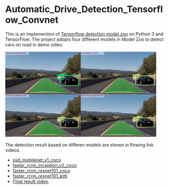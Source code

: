 # Automatic_Drive_Detection_Tensorflow_Convnet

This is an implemention of [Tensorflow detection model zoo](https://github.com/tensorflow/models/blob/master/research/object_detection/g3doc/detection_model_zoo.md) on Python 3 and TensorFlow. The project adopts four different models in Model Zoo to detect cars on road in demo video. 

[![](result.gif)](https://www.youtube.com/watch?v=Pv2qcNR-PMs)

The detection result based on differen models are shown in flowing link videos.
* [ssd_mobilenet_v1_coco](https://www.youtube.com/watch?v=_FdxI0RpHbg)
* [faster_rcnn_inception_v2_coco](https://www.youtube.com/watch?v=79PWOKpy6XQ)
* [faster_rcnn_resnet101_coco](https://www.youtube.com/watch?v=ZAY3yhbmrcY)
* [faster_rcnn_resnet101_kitti](https://www.youtube.com/watch?v=dfwRU9bO6Yk)
* [Final result video](https://www.youtube.com/watch?v=Pv2qcNR-PMs).

